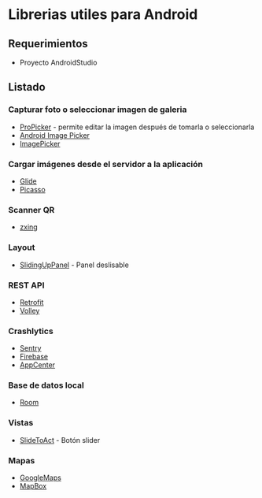 # Librerias utiles para Android

## Requerimientos
- Proyecto AndroidStudio

## Listado

### Capturar foto o seleccionar imagen de galeria
- [ProPicker](https://github.com/shaon2016/ProPicker) - permite editar la imagen después de tomarla o seleccionarla
- [Android Image Picker](https://github.com/esafirm/android-image-picker)
- [ImagePicker](https://github.com/Dhaval2404/ImagePicker)

### Cargar imágenes desde el servidor a la aplicación
- [Glide](https://github.com/bumptech/glide)
- [Picasso](https://square.github.io/picasso/)

### Scanner QR
- [zxing](https://github.com/journeyapps/zxing-android-embedded)

### Layout
- [SlidingUpPanel](https://github.com/umano/AndroidSlidingUpPanel) - Panel deslisable

### REST API
- [Retrofit](https://square.github.io/retrofit/)
- [Volley](https://google.github.io/volley/)

### Crashlytics
- [Sentry](https://sentry.io/)
- [Firebase](https://firebase.google.com/)
- [AppCenter](https://appcenter.ms/)

### Base de datos local
- [Room](https://developer.android.com/training/data-storage/room)

### Vistas
- [SlideToAct](https://github.com/cortinico/slidetoact) - Botón slider

### Mapas
- [GoogleMaps](https://developers.google.com/maps/documentation/android-sdk/overview?hl=es-419)
- [MapBox](https://www.mapbox.com/)
